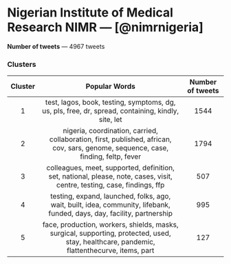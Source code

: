 # Nigerian Institute of Medical Research NIMR — [@nimrnigeria]
**Number of tweets** — 4967  tweets



### Clusters

| **Cluster** |                      **Popular Words**                       | **Number of tweets** |
| :---------: | :----------------------------------------------------------: | :------------------: |
|      1      | test, lagos, book, testing, symptoms, dg, us, pls, free, dr, spread, containing, kindly, site, let |        1544       |
|      2      | nigeria, coordination, carried, collaboration, first, published, african, cov, sars, genome, sequence, case, finding, feltp, fever |        1794         |
|      3      | colleagues, meet, supported, definition, set, national, please, note, cases, visit, centre, testing, case, findings, ffp |        507         |
|      4      | testing, expand, launched, folks, ago, wait, built, idea, community, lifebank, funded, days, day, facility, partnership |         995          |
|      5      | face, production, workers, shields, masks, surgical, supporting, protected, used, stay, healthcare, pandemic, flattenthecurve, items, part |         127          |

